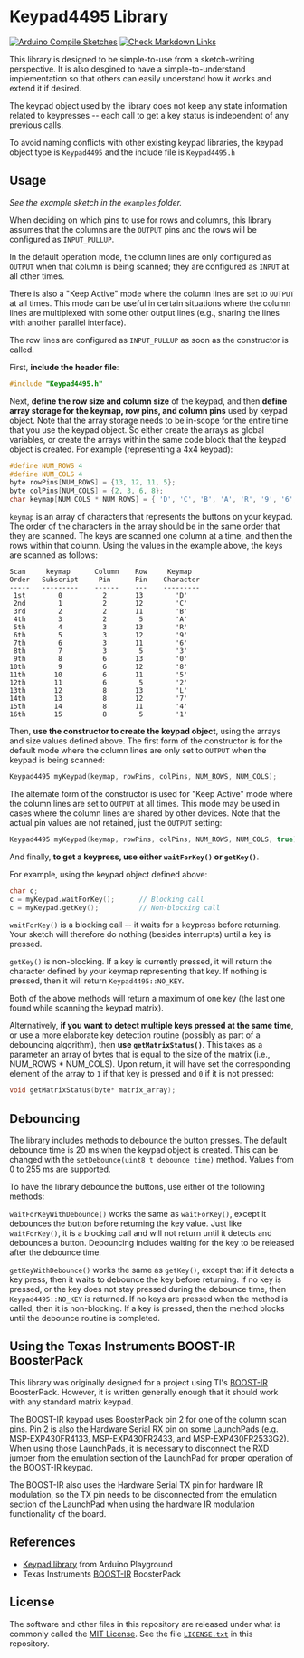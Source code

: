 # Keypad4495 Library

[![Arduino Compile Sketches](https://github.com/Andy4495/matrix-keypad-library/actions/workflows/arduino-compile-sketches.yml/badge.svg)](https://github.com/Andy4495/matrix-keypad-library/actions/workflows/arduino-compile-sketches.yml)
[![Check Markdown Links](https://github.com/Andy4495/matrix-keypad-library/actions/workflows/CheckMarkdownLinks.yml/badge.svg)](https://github.com/Andy4495/matrix-keypad-library/actions/workflows/CheckMarkdownLinks.yml)

This library is designed to be simple-to-use from a sketch-writing perspective. It is also desgined to have a simple-to-understand implementation so that others can easily understand how it works and extend it if desired.

The keypad object used by the library does not keep any state information related to keypresses -- each call to get a key status is independent of any previous calls.

To avoid naming conflicts with other existing keypad libraries, the keypad object type is `Keypad4495` and the include file is `Keypad4495.h`

## Usage

*See the example sketch in the `examples` folder.*

When deciding on which pins to use for rows and columns, this library assumes that the columns are the `OUTPUT` pins and the rows will be configured as `INPUT_PULLUP`.

In the default operation mode, the column lines are only configured as `OUTPUT` when that column is being scanned; they are configured as `INPUT` at all other times.

There is also a "Keep Active" mode where the column lines are set to `OUTPUT` at all times. This mode can be useful in certain situations where the column lines are multiplexed with some other output lines (e.g., sharing the lines with another parallel interface).

The row lines are configured as `INPUT_PULLUP` as soon as the constructor is called.

First, **include the header file**:

```cpp
#include "Keypad4495.h"
```

Next, **define the row size and column size** of the keypad, and then **define array storage for the keymap, row pins, and column pins** used by keypad object. Note that the array storage needs to be in-scope for the entire time that you use the keypad object. So either create the arrays as global variables, or create the arrays within the same code block that the keypad object is created. For example (representing a 4x4 keypad):

```cpp
#define NUM_ROWS 4
#define NUM_COLS 4
byte rowPins[NUM_ROWS] = {13, 12, 11, 5};
byte colPins[NUM_COLS] = {2, 3, 6, 8};
char keymap[NUM_COLS * NUM_ROWS] = { 'D', 'C', 'B', 'A', 'R', '9', '6', '3', '0', '8', '5', '2', 'L', '7', '4', '1' };
```

`keymap` is an array of characters that represents the buttons on your keypad. The order of the characters in the array should be in the same order that they are scanned. The keys are scanned one column at a time, and then the rows within that column. Using the values in the example above, the keys are scanned as follows:

```text
Scan     keymap      Column    Row     Keymap
Order   Subscript     Pin      Pin    Character
-----   ---------    ------    ---    ---------
 1st        0          2       13        'D'
 2nd        1          2       12        'C'
 3rd        2          2       11        'B'
 4th        3          2        5        'A'
 5th        4          3       13        'R'
 6th        5          3       12        '9'
 7th        6          3       11        '6'
 8th        7          3        5        '3'
 9th        8          6       13        '0'
10th        9          6       12        '8'
11th       10          6       11        '5'
12th       11          6        5        '2'
13th       12          8       13        'L'
14th       13          8       12        '7'
15th       14          8       11        '4'
16th       15          8        5        '1'
```

Then, **use the constructor to create the keypad object**, using the arrays and size values defined above. The first form of the constructor is for the default mode where the column lines are only set to `OUTPUT` when the keypad is being scanned:

```cpp
Keypad4495 myKeypad(keymap, rowPins, colPins, NUM_ROWS, NUM_COLS);
```

The alternate form of the constructor is used for "Keep Active" mode where the column lines are set to `OUTPUT` at all times. This mode may be used in cases where the column lines are shared by other devices. Note that the actual pin values are not retained, just the `OUTPUT` setting:

```cpp
Keypad4495 myKeypad(keymap, rowPins, colPins, NUM_ROWS, NUM_COLS, true);
```

And finally, **to get a keypress, use either `waitForKey()` or `getKey()`**.

For example, using the keypad object defined above:

```cpp
char c;
c = myKeypad.waitForKey();      // Blocking call
c = myKeypad.getKey();          // Non-blocking call
```

`waitForKey()` is a blocking call -- it waits for a keypress before returning. Your sketch will therefore do nothing (besides interrupts) until a key is pressed.

`getKey()` is non-blocking. If a key is currently pressed, it will return the character defined by your keymap representing that key. If nothing is pressed, then it will return `Keypad4495::NO_KEY`.

Both of the above methods will return a maximum of one key (the last one found while scanning the keypad matrix).

Alternatively, **if you want to detect multiple keys pressed at the same time**, or use a more elaborate key detection routine (possibly as part of a debouncing algorithm), then **use `getMatrixStatus()`**. This takes as a parameter an array of bytes that is equal to the size of the matrix (i.e., NUM_ROWS * NUM_COLS). Upon return, it will have set the corresponding element of the array to `1` if that key is pressed and `0` if it is not pressed:

```cpp
void getMatrixStatus(byte* matrix_array);
```

## Debouncing

The library includes methods to debounce the button presses. The default debounce time is 20 ms when the keypad object is created. This can be changed with the `setDebounce(uint8_t debounce_time)` method. Values from 0 to 255 ms are supported.

To have the library debounce the buttons, use either of the following methods:

`waitForKeyWithDebounce()` works the same as `waitForKey()`, except it debounces the button before returning the key value. Just like `waitForKey()`, it is a blocking call and will not return until it detects and debounces a button. Debouncing includes waiting for the key to be released after the debounce time.

`getKeyWithDebounce()` works the same as `getKey()`, except that if it detects a key press, then it waits to debounce the key before returning. If no key is pressed, or the key does not stay pressed during the debounce time, then `Keypad4495::NO_KEY` is returned. If no keys are pressed when the method is called, then it is non-blocking. If a key is pressed, then the method blocks until the debounce routine is completed.

## Using the Texas Instruments BOOST-IR BoosterPack

This library was originally designed for a project using TI's [BOOST-IR][1] BoosterPack. However, it is written generally enough that it should work with any standard matrix keypad.

The BOOST-IR keypad uses BoosterPack pin 2 for one of the column scan pins. Pin 2 is also the Hardware Serial RX pin on some LaunchPads (e.g. MSP-EXP430FR4133, MSP-EXP430FR2433, and MSP-EXP430FR2533G2). When using those LaunchPads, it is necessary to disconnect the RXD jumper from the emulation section of the LaunchPad for proper operation of the BOOST-IR keypad.

The BOOST-IR also uses the Hardware Serial TX pin for hardware IR modulation, so the TX pin needs to be disconnected from the emulation section of the LaunchPad when using the hardware IR modulation functionality of the board.

## References

+ [Keypad library][2] from Arduino Playground
+ Texas Instruments [BOOST-IR][1] BoosterPack

## License

The software and other files in this repository are released under what is commonly called the [MIT License][100]. See the file [`LICENSE.txt`][101] in this repository.

[1]:http://www.ti.com/tool/BOOST-IR
[2]:http://playground.arduino.cc/Code/Keypad
[100]: https://choosealicense.com/licenses/mit/
[101]: ./LICENSE.txt
[200]: https://github.com/Andy4495/matrix-keypad-library
